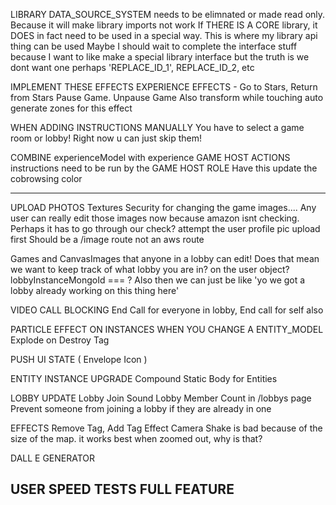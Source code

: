 LIBRARY
  DATA_SOURCE_SYSTEM needs to be elimnated or made read only. Because it will make library imports not work
  If THERE IS A CORE library, it DOES in fact need to be used in a special way. This is where my library api thing can be used
  Maybe I should wait to complete the interface stuff because I want to like make a special library interface but the truth is we dont want one
  perhaps 'REPLACE_ID_1', REPLACE_ID_2, etc

IMPLEMENT THESE EFFECTS
  EXPERIENCE EFFECTS - Go to Stars, Return from Stars
  Pause Game. Unpause Game
  Also transform while touching 
    auto generate zones for this effect

WHEN ADDING INSTRUCTIONS MANUALLY
  You have to select a game room or lobby! Right now u can just skip them!

COMBINE 
  experienceModel with experience
      GAME HOST ACTIONS instructions need to be run by the GAME HOST
  ROLE
    Have this update the cobrowsing color


---

UPLOAD PHOTOS
  Textures
    Security for changing the game images.... Any user can really edit those images now because amazon isnt checking. Perhaps it has to go through our check?
    attempt the user profile pic upload first
    Should be a /image route not an aws route

Games and CanvasImages that anyone in a lobby can edit!
  Does that mean we want to keep track of what lobby you are in? on the user object? lobbyInstanceMongoId === ? Also then we can just be like 'yo we got a lobby already working on this thing here'

VIDEO CALL BLOCKING
  End Call for everyone in lobby, End call for self also

PARTICLE EFFECT ON INSTANCES WHEN YOU CHANGE A ENTITY_MODEL
  Explode on Destroy Tag

PUSH UI STATE ( Envelope Icon )

ENTITY INSTANCE UPGRADE
  Compound Static Body for Entities

LOBBY UPDATE
  Lobby Join Sound
  Lobby Member Count in /lobbys page
  Prevent someone from joining a lobby if they are already in one

EFFECTS 
  Remove Tag, Add Tag Effect
  Camera Shake is bad because of the size of the map. it works best when zoomed out, why is that?

DALL E GENERATOR

USER SPEED TESTS FULL FEATURE
---